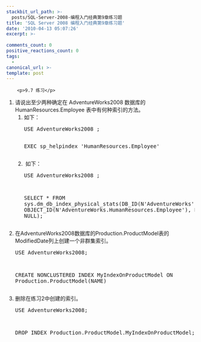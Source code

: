 ```yaml
---
stackbit_url_path: >-
  posts/SQL-Server-2008-编程入门经典第9章练习题
title: 'SQL Server 2008 编程入门经典第9章练习题'
date: '2010-04-13 05:07:26'
excerpt: >-
  
comments_count: 0
positive_reactions_count: 0
tags: 
  - 
canonical_url: >-
template: post
---
```


        <p>9.7 练习</p>
<ol>
    <li>请说出至少两种确定在 AdventureWorks2008 数据库的 HumanResources.Employee 表中有何种索引的方法。
    <ol>
        <li>如下：
        <pre class="brush: sql">USE AdventureWorks2008 ;

EXEC sp_helpindex 'HumanResources.Employee'</pre>
        </li>
        <li>&nbsp;如下：
        <pre class="brush: sql">USE AdventureWorks2008 ;

SELECT *
FROM 
	sys.dm_db_index_physical_stats(DB_ID(N'AdventureWorks'), OBJECT_ID(N'AdventureWorks.HumanResources.Employee'), NULL, NULL, NULL);</pre>
        </li>
    </ol>
    </li>
    <li>在AdventureWorks2008数据库的Production.ProductModel表的ModifiedDate列上创建一个非群集索引。
    <pre class="brush: sql">USE AdventureWorks2008;

CREATE NONCLUSTERED INDEX MyIndexOnProductModel ON Production.ProductModel(NAME)</pre>
    </li>
    <li>删除在练习2中创建的索引。
    <pre class="brush: sql">USE AdventureWorks2008;

DROP INDEX Production.ProductModel.MyIndexOnProductModel;</pre>
    </li>
</ol>
      